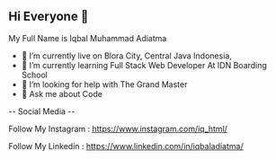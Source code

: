## Hi Everyone 👋

My Full Name is Iqbal Muhammad Adiatma

- 🔭 I’m currently live on Blora City, Central Java Indonesia,
- 🌱 I’m currently learning Full Stack Web Developer At IDN Boarding School
- 🤔 I’m looking for help with The Grand Master
- 💬 Ask me about Code



-- Social Media --



  Follow My Instagram : https://www.instagram.com/iq_html/

  
  Follow My Linkedin : https://www.linkedin.com/in/iqbaladiatma/


